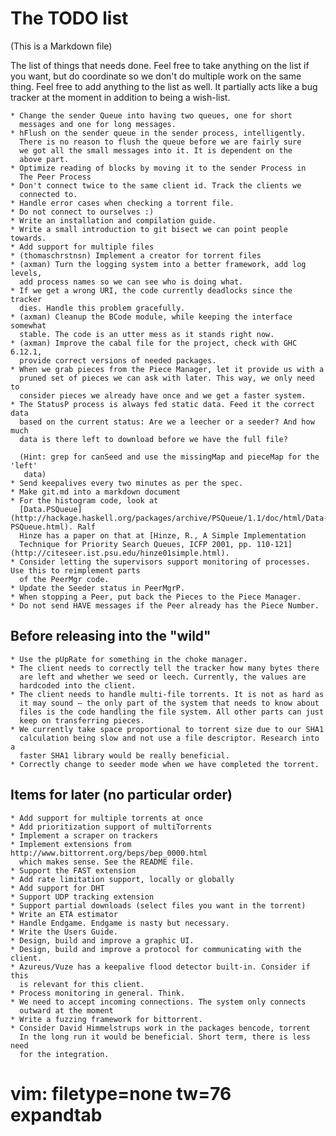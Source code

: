 The TODO list
=============

(This is a Markdown file)

The list of things that needs done. Feel free to take anything on the
list if you want, but do coordinate so we don't do multiple work on
the same thing. Feel free to add anything to the list as well. It
partially acts like a bug tracker at the moment in addition to being a
wish-list.

    * Change the sender Queue into having two queues, one for short
      messages and one for long messages.
    * hFlush on the sender queue in the sender process, intelligently.
      There is no reason to flush the queue before we are fairly sure
      we got all the small messages into it. It is dependent on the
      above part.
    * Optimize reading of blocks by moving it to the sender Process in
      The Peer Process
    * Don't connect twice to the same client id. Track the clients we
      connected to.
    * Handle error cases when checking a torrent file.
    * Do not connect to ourselves :)
    * Write an installation and compilation guide.
    * Write a small introduction to git bisect we can point people towards.
    * Add support for multiple files
    * (thomaschrstnsn) Implement a creator for torrent files
    * (axman) Turn the logging system into a better framework, add log levels,
      add process names so we can see who is doing what.
    * If we get a wrong URI, the code currently deadlocks since the tracker
      dies. Handle this problem gracefully.
    * (axman) Cleanup the BCode module, while keeping the interface somewhat
      stable. The code is an utter mess as it stands right now.
    * (axman) Improve the cabal file for the project, check with GHC 6.12.1,
      provide correct versions of needed packages.
    * When we grab pieces from the Piece Manager, let it provide us with a
      pruned set of pieces we can ask with later. This way, we only need to
      consider pieces we already have once and we get a faster system.
    * The StatusP process is always fed static data. Feed it the correct data
      based on the current status: Are we a leecher or a seeder? And how much
      data is there left to download before we have the full file?

      (Hint: grep for canSeed and use the missingMap and pieceMap for the 'left'
       data)
    * Send keepalives every two minutes as per the spec.
    * Make git.md into a markdown document
    * For the histogram code, look at
      [Data.PSQueue](http://hackage.haskell.org/packages/archive/PSQueue/1.1/doc/html/Data-PSQueue.html). Ralf
      Hinze has a paper on that at [Hinze, R., A Simple Implementation
      Technique for Priority Search Queues, ICFP 2001, pp. 110-121](http://citeseer.ist.psu.edu/hinze01simple.html).
    * Consider letting the supervisors support monitoring of processes. Use this to reimplement parts
      of the PeerMgr code.
    * Update the Seeder status in PeerMgrP.
    * When stopping a Peer, put back the Pieces to the Piece Manager.
    * Do not send HAVE messages if the Peer already has the Piece Number.

Before releasing into the "wild"
--------------------------------

    * Use the pUpRate for something in the choke manager.
    * The client needs to correctly tell the tracker how many bytes there
      are left and whether we seed or leech. Currently, the values are
      hardcoded into the client.
    * The client needs to handle multi-file torrents. It is not as hard as
      it may sound — the only part of the system that needs to know about
      files is the code handling the file system. All other parts can just
      keep on transferring pieces.
    * We currently take space proportional to torrent size due to our SHA1
      calculation being slow and not use a file descriptor. Research into a
      faster SHA1 library would be really beneficial.
    * Correctly change to seeder mode when we have completed the torrent.

Items for later (no particular order)
-------------------------------------

    * Add support for multiple torrents at once
    * Add prioritization support of multiTorrents
    * Implement a scraper on trackers
    * Implement extensions from http://www.bittorrent.org/beps/bep_0000.html
      which makes sense. See the README file.
    * Support the FAST extension
    * Add rate limitation support, locally or globally
    * Add support for DHT
    * Support UDP tracking extension
    * Support partial downloads (select files you want in the torrent)
    * Write an ETA estimator
    * Handle Endgame. Endgame is nasty but necessary.
    * Write the Users Guide.
    * Design, build and improve a graphic UI.
    * Design, build and improve a protocol for communicating with the client.
    * Azureus/Vuze has a keepalive flood detector built-in. Consider if this
      is relevant for this client.
    * Process monitoring in general. Think.
    * We need to accept incoming connections. The system only connects
      outward at the moment
    * Write a fuzzing framework for bittorrent.
    * Consider David Himmelstrups work in the packages bencode, torrent
      In the long run it would be beneficial. Short term, there is less need
      for the integration.

# vim: filetype=none tw=76 expandtab
